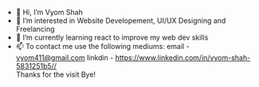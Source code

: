 - 👋 Hi, I’m Vyom Shah
- 👀 I’m interested in Website Developement, UI/UX Designing and Freelancing
- 🌱 I’m currently learning react to improve my web dev skills
- 📫 To contact me use the following mediums: 
     email - vyom411@gmail.com
     linkdin - https://www.linkedin.com/in/vyom-shah-5831251b5//
<br/> Thanks for the visit Bye!                    

<!---
Vyom555/Vyom555 is a ✨ special ✨ repository because its `README.md` (this file) appears on your GitHub profile.
You can click the Preview link to take a look at your changes.
--->
